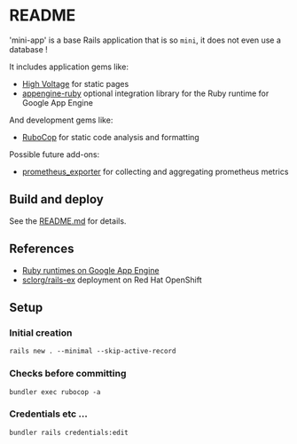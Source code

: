 # README

'mini-app' is a base Rails application that is so `mini`, it does not even use a database !

It includes application gems like:

* [High Voltage](https://github.com/thoughtbot/high_voltage) for static pages
* [appengine-ruby](https://github.com/GoogleCloudPlatform/appengine-ruby) optional integration library for the Ruby runtime for Google App Engine

And development gems like:

* [RuboCop](https://github.com/rubocop/rubocop) for static code analysis and formatting

Possible future add-ons:

* [prometheus_exporter](https://github.com/thoughtbot/prometheus_exporter) for collecting and aggregating prometheus metrics

## Build and deploy

See the [README.md](config/deployment/README.md) for details.

## References

* [Ruby runtimes on Google App Engine](https://cloud.google.com/appengine/docs/standard/ruby/runtime)
* [sclorg/rails-ex](https://github.com/sclorg/rails-ex) deployment on Red Hat OpenShift

## Setup

### Initial creation

```shell
rails new . --minimal --skip-active-record
```

### Checks before committing

```shell
bundler exec rubocop -a
```

### Credentials etc ...

```shell
bundler rails credentials:edit

```
